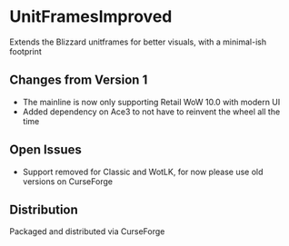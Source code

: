 # UnitFramesImproved
Extends the Blizzard unitframes for better visuals, with a minimal-ish footprint

## Changes from Version 1
- The mainline is now only supporting Retail WoW 10.0 with modern UI
- Added dependency on Ace3 to not have to reinvent the wheel all the time

## Open Issues
- Support removed for Classic and WotLK, for now please use old versions on CurseForge

## Distribution
Packaged and distributed via CurseForge
